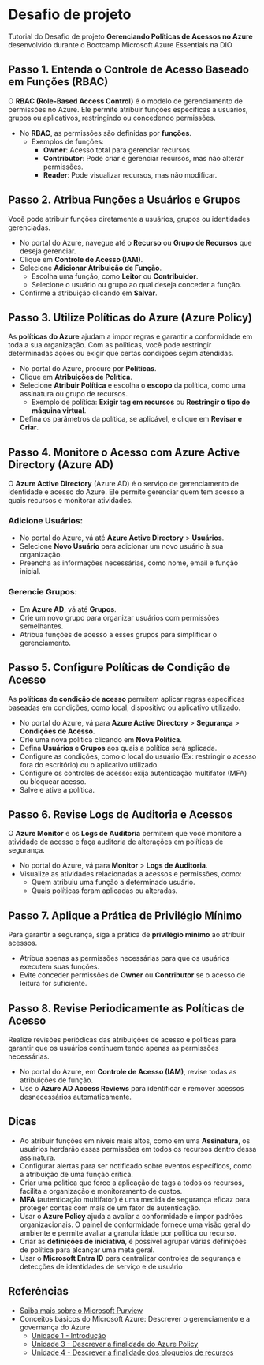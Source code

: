# Desafio de projeto
Tutorial do Desafio de projeto **Gerenciando Políticas de Acessos no Azure** desenvolvido durante o Bootcamp Microsoft Azure Essentials na DIO

## Passo 1. Entenda o Controle de Acesso Baseado em Funções (RBAC)

O **RBAC (Role-Based Access Control)** é o modelo de gerenciamento de permissões no Azure. Ele permite atribuir funções específicas a usuários, grupos ou aplicativos, restringindo ou concedendo permissões.

- No **RBAC**, as permissões são definidas por **funções**.
  - Exemplos de funções:
    - **Owner**: Acesso total para gerenciar recursos.
    - **Contributor**: Pode criar e gerenciar recursos, mas não alterar permissões.
    - **Reader**: Pode visualizar recursos, mas não modificar.

## Passo 2. Atribua Funções a Usuários e Grupos

Você pode atribuir funções diretamente a usuários, grupos ou identidades gerenciadas.

- No portal do Azure, navegue até o **Recurso** ou **Grupo de Recursos** que deseja gerenciar.
- Clique em **Controle de Acesso (IAM)**.
- Selecione **Adicionar Atribuição de Função**.
  - Escolha uma função, como **Leitor** ou **Contribuidor**.
  - Selecione o usuário ou grupo ao qual deseja conceder a função.
- Confirme a atribuição clicando em **Salvar**.

## Passo 3. Utilize Políticas do Azure (Azure Policy)

As **políticas do Azure** ajudam a impor regras e garantir a conformidade em toda a sua organização. Com as políticas, você pode restringir determinadas ações ou exigir que certas condições sejam atendidas.

- No portal do Azure, procure por **Políticas**.
- Clique em **Atribuições de Política**.
- Selecione **Atribuir Política** e escolha o **escopo** da política, como uma assinatura ou grupo de recursos.
  - Exemplo de política: **Exigir tag em recursos** ou **Restringir o tipo de máquina virtual**.
- Defina os parâmetros da política, se aplicável, e clique em **Revisar e Criar**.

## Passo 4. Monitore o Acesso com Azure Active Directory (Azure AD)

O **Azure Active Directory** (Azure AD) é o serviço de gerenciamento de identidade e acesso do Azure. Ele permite gerenciar quem tem acesso a quais recursos e monitorar atividades.

### Adicione Usuários:
- No portal do Azure, vá até **Azure Active Directory** > **Usuários**.
- Selecione **Novo Usuário** para adicionar um novo usuário à sua organização.
- Preencha as informações necessárias, como nome, email e função inicial.

### Gerencie Grupos:
- Em **Azure AD**, vá até **Grupos**.
- Crie um novo grupo para organizar usuários com permissões semelhantes.
- Atribua funções de acesso a esses grupos para simplificar o gerenciamento.

## Passo 5. Configure Políticas de Condição de Acesso

As **políticas de condição de acesso** permitem aplicar regras específicas baseadas em condições, como local, dispositivo ou aplicativo utilizado.

- No portal do Azure, vá para **Azure Active Directory** > **Segurança** > **Condições de Acesso**.
- Crie uma nova política clicando em **Nova Política**.
- Defina **Usuários e Grupos** aos quais a política será aplicada.
- Configure as condições, como o local do usuário (Ex: restringir o acesso fora do escritório) ou o aplicativo utilizado.
- Configure os controles de acesso: exija autenticação multifator (MFA) ou bloquear acesso.
- Salve e ative a política.

## Passo 6. Revise Logs de Auditoria e Acessos

O **Azure Monitor** e os **Logs de Auditoria** permitem que você monitore a atividade de acesso e faça auditoria de alterações em políticas de segurança.

- No portal do Azure, vá para **Monitor** > **Logs de Auditoria**.
- Visualize as atividades relacionadas a acessos e permissões, como:
  - Quem atribuiu uma função a determinado usuário.
  - Quais políticas foram aplicadas ou alteradas.

## Passo 7. Aplique a Prática de Privilégio Mínimo

Para garantir a segurança, siga a prática de **privilégio mínimo** ao atribuir acessos.

- Atribua apenas as permissões necessárias para que os usuários executem suas funções.
- Evite conceder permissões de **Owner** ou **Contributor** se o acesso de leitura for suficiente.

## Passo 8. Revise Periodicamente as Políticas de Acesso

Realize revisões periódicas das atribuições de acesso e políticas para garantir que os usuários continuem tendo apenas as permissões necessárias.

- No portal do Azure, em **Controle de Acesso (IAM)**, revise todas as atribuições de função.
- Use o **Azure AD Access Reviews** para identificar e remover acessos desnecessários automaticamente.

## Dicas
- Ao atribuir funções em níveis mais altos, como em uma **Assinatura**, os usuários herdarão essas permissões em todos os recursos dentro dessa assinatura.
- Configurar alertas para ser notificado sobre eventos específicos, como a atribuição de uma função crítica.
- Criar uma política que force a aplicação de tags a todos os recursos, facilita a organização e monitoramento de custos.
- **MFA** (autenticação multifator) é uma medida de segurança eficaz para proteger contas com mais de um fator de autenticação.
- Usar o **Azure Policy** ajuda a avaliar a conformidade e impor padrões organizacionais. O painel de conformidade fornece uma visão geral do ambiente e permite avaliar a granularidade por política ou recurso. 
- Criar as **definições de iniciativa**, é possível agrupar várias definições de política para alcançar uma meta geral. 
- Usar o **Microsoft Entra ID** para centralizar controles de segurança e detecções de identidades de serviço e de usuário

## Referências
- [Saiba mais sobre o Microsoft Purview](https://learn.microsoft.com/en-us/purview/purview)
- Conceitos básicos do Microsoft Azure: Descrever o gerenciamento e a governança do Azure
   - [Unidade 1 - Introdução](https://learn.microsoft.com/training/modules/describe-cost-management-azure/1-introduction)
   - [Unidade 3 - Descrever a finalidade do Azure Policy](https://learn.microsoft.com/training/modules/describe-features-tools-azure-for-governance-compliance/3-describe-purpose-of-azure-policy)
   - [Unidade 4 - Descrever a finalidade dos bloqueios de recursos](https://learn.microsoft.com/training/modules/describe-features-tools-azure-for-governance-compliance/4-describe-purpose-of-resource-locks)
